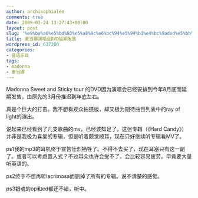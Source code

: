 ```yaml
---
author: archisophialee
comments: true
date: 2009-02-24 13:27:43+00:00
layout: post
slug: '%e9%ba%a6%e5%bd%93%e5%a8%9c%e6%bc%94%e5%94%b1%e4%bc%9advd%e5%bb%b6%e6%9c%9f%e5%8f%91%e5%94%ae'
title: 麦当娜演唱会DVD延期发售
wordpress_id: 637300
categories:
- 音语乐丝
tags:
- madonna
- 麦当娜
---
```


Madonna Sweet and Sticky tour 的DVD因为演唱会已经安排到今年8月底而延期发售，由原先的3月份推迟到年底左右。

真是个巨大的打击。我不想看观众拍摄版，却又极为期待曲目列表中的ray of light的演出。 

说起来已经看到了几支歌曲的mv，已经该知足了。这张专辑（《Hard Candy》）并非是我极为喜爱的专辑，但是听着颇觉顺耳，现在只好继续听专辑看MV了。

ps1我的mp3的耳机终于宣告壮烈牺牲了。不得不去买了，现在耳塞只有这一副了。或者可以考虑置入式？不过耳朵也许会受不了，会比较容易疲劳。毕竟要大量听英语的。

ps2终于不想再听lacrimosa而删掉了所有的专辑。说不清楚的感觉。 

ps3银魂的op和ed都还不错，听中。 
